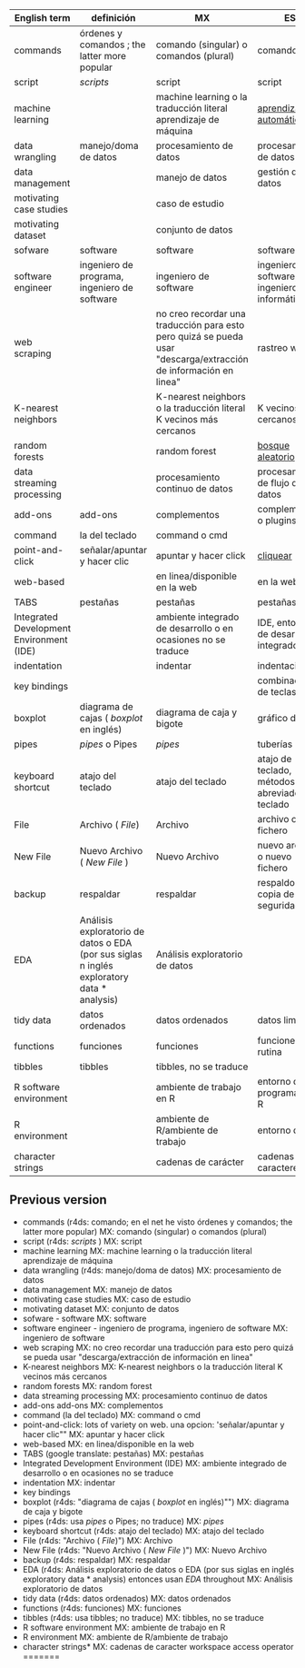 | English term | definición | MX | ES |
|--------------|------------|----|----|
| commands | órdenes y comandos ; the latter more popular | comando (singular) o comandos (plural) | comandos |
| script | _scripts_ | script | script |
| machine learning | | machine learning o la traducción literal aprendizaje de máquina | [aprendizaje automático](http://portal.uned.es/portal/page?_pageid=93,61703783&_dad=portal&_schema=PORTAL&idAsignatura=71014023) |
| data wrangling | manejo/doma de datos | procesamiento de datos | procesamiento de datos |
| data management | | manejo de datos | gestión de datos |
| motivating case studies || caso de estudio | |
| motivating dataset | | conjunto de datos | |
| sofware | software | software |software |
| software engineer | ingeniero de programa, ingeniero de software | ingeniero de software | ingeniero de software, ingeniero informático |
| web scraping | | no creo recordar una traducción para esto pero quizá se pueda usar "descarga/extracción de información en linea" | rastreo web |
| K-nearest neighbors | | K-nearest neighbors o la traducción literal K vecinos más cercanos | K vecinos más cercanos |
| random forests | | random forest | [bosque aleatorio](https://iartificial.net/random-forest-bosque-aleatorio)|
| data streaming processing | | procesamiento continuo de datos | procesamiento de flujo de datos |
| add-ons | add-ons | complementos | complementos o plugins |
| command | la del teclado | command o cmd | |
| point-and-click | señalar/apuntar y hacer clic | apuntar y hacer click | [cliquear](https://www.fundeu.es/recomendacion/hacer-clic-clicar-y-cliquear-formas-validas-en-espanol) |
| web-based | | en linea/disponible en la web | en la web |
| TABS | pestañas | pestañas | pestañas | 
| Integrated Development Environment (IDE) | | ambiente integrado de desarrollo o en ocasiones no se traduce | IDE, entorno de desarrollo integrado |
| indentation | | indentar |indentación |
| key bindings | | | combinaciones de teclas |
| boxplot | diagrama de cajas ( _boxplot_ en inglés) | diagrama de caja y bigote | gráfico de caja |
| pipes | _pipes_ o Pipes |  _pipes_ | tuberías |
| keyboard shortcut | atajo del teclado | atajo del teclado | atajo de teclado, métodos abreviados de teclado |
| File | Archivo ( _File_) | Archivo | archivo o fichero |
| New File | Nuevo Archivo ( _New File_ ) | Nuevo Archivo | nuevo archivo o nuevo fichero |
| backup | respaldar | respaldar | respaldo o copia de seguridad |
| EDA | Análisis exploratorio de datos o EDA (por sus siglas n inglés exploratory data * analysis) | Análisis exploratorio de datos | |
| tidy data | datos ordenados | datos ordenados | datos limpios |
| functions | funciones | funciones | funciones o rutina |
| tibbles | tibbles | tibbles, no se traduce | |
| R software environment | | ambiente de trabajo en R | entorno de programación R |
| R environment | | ambiente de R/ambiente de trabajo | entorno de R |
| character strings | | cadenas de carácter | cadenas de caracteres |


## Previous version 

* commands (r4ds: comando; en el net he visto órdenes y comandos; the latter more popular) MX: comando (singular) o comandos (plural) 
* script (r4ds: _scripts_ ) MX: script
* machine learning MX: machine learning o la traducción literal aprendizaje de máquina
* data wrangling (r4ds: manejo/doma de datos)  MX: procesamiento de datos 
* data management MX: manejo de datos
* motivating case studies MX: caso de estudio
* motivating dataset MX:  conjunto de datos
* sofware - software MX: software
* software engineer - ingeniero de programa, ingeniero de software MX: ingeniero de software
* web scraping MX: no creo recordar una traducción para esto pero quizá se pueda usar "descarga/extracción de información en linea"
* K-nearest neighbors MX: K-nearest neighbors o la traducción literal K vecinos más cercanos
* random forests MX: random forest
* data streaming processing MX: procesamiento continuo de datos
* add-ons add-ons MX: complementos
* command (la del teclado) MX: command o cmd
* point-and-click: lots of variety on web. una opcion: 'señalar/apuntar y hacer clic"" MX: apuntar y hacer click
* web-based MX: en linea/disponible en la web
* TABS (google translate: pestañas) MX: pestañas
* Integrated Development Environment (IDE) MX: ambiente integrado de desarrollo o en ocasiones no se traduce
* indentation MX: indentar
* key bindings
* boxplot (r4ds: "diagrama de cajas ( _boxplot_ en inglés)"") MX: diagrama de caja y bigote 
* pipes (r4ds: usa _pipes_ o Pipes; no traduce) MX: _pipes_
* keyboard shortcut (r4ds: atajo del teclado) MX: atajo del teclado
* File (r4ds: "Archivo ( _File_)") MX: Archivo
* New File (r4ds: "Nuevo Archivo ( _New File_ )") MX: Nuevo Archivo
* backup (r4ds: respaldar) MX: respaldar
* EDA (r4ds: Análisis exploratorio de datos o EDA (por sus siglas en inglés exploratory data * analysis) entonces usan _EDA_ throughout MX: Análisis exploratorio de datos
* tidy data (r4ds: datos ordenados) MX: datos ordenados
* functions (r4ds: funciones) MX: funciones
* tibbles (r4ds: usa tibbles; no traduce) MX: tibbles, no se traduce
* R software environment MX: ambiente de trabajo en R
* R environment MX: ambiente de R/ambiente de trabajo
* character strings*  MX: cadenas de caracter
workspace
access operator
=======
